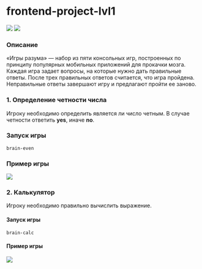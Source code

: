 # frontend-project-lvl1
<a href="https://codeclimate.com/github/Int4re/frontend-project-lvl1/maintainability"><img src="https://api.codeclimate.com/v1/badges/f7bf82e6fde1d31d5927/maintainability" /></a>
![](https://github.com/Int4re/frontend-project-lvl1/workflows/Node%20CI/badge.svg)

### Описание
«Игры разума» — набор из пяти консольных игр, построенных по принципу популярных мобильных приложений для прокачки мозга. Каждая игра задает вопросы, на которые нужно дать правильные ответы. После трех правильных ответов считается, что игра пройдена. Неправильные ответы завершают игру и предлагают пройти ее заново.

### 1. Определение четности числа
Игроку необходимо определить является ли число четным. В случае четности ответить **yes**, иначе **no**.

### Запуск игры
`brain-even`

### Пример игры
<a href="https://asciinema.org/a/338397" target="_blank"><img src="https://asciinema.org/a/338397.svg" /></a>

### 2. Калькулятор
Игроку необходимо правильно вычислить выражение.

#### Запуск игры
`brain-calc`

#### Пример игры
<a href="https://asciinema.org/a/338396" target="_blank"><img src="https://asciinema.org/a/338396.svg" /></a>